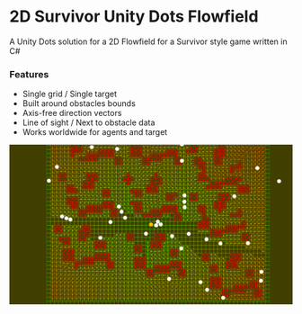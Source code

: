 # 2D Survivor Unity Dots Flowfield
A Unity Dots solution for a 2D Flowfield for a Survivor style game written in C#

### Features
* Single grid / Single target
* Built around obstacles bounds
* Axis-free direction vectors
* Line of sight / Next to obstacle data
* Works worldwide for agents and target

![Project Screenshot](Docs/Flowfield_State.png)
